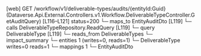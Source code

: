 [web] GET /workflow/v1/deliverable-types/audits/{entityId:Guid}  (Dataverse.Api.External.Controllers.v1.Workflow.DeliverableTypeController.GetAuditQuery)  [L116–L121] status=200
  └─ maps_to EntityAuditDto [L119]
  └─ calls DeliverableTypeRepository.ReadQuery [L119]
  └─ query DeliverableType [L119]
    └─ reads_from DeliverableTypes
  └─ impact_summary
    └─ entities 1 (writes=0, reads=1)
      └─ DeliverableType writes=0 reads=1
    └─ mappings 1
      └─ EntityAuditDto

